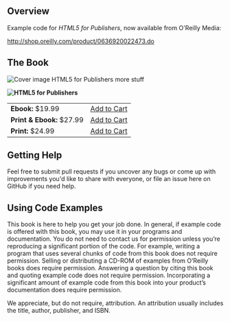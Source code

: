 ## Overview

Example code for *HTML5 for Publishers*, now available from O'Reilly Media:

http://shop.oreilly.com/product/0636920022473.do

## The Book

![Cover image](http://akamaicovers.oreilly.com/images/0636920022473/cat.gif "HTML5 for Publishers") HTML5 for Publishers
more stuff

<div>
<img style="float:left" src="http://akamaicovers.oreilly.com/images/0636920022473/cat.gif"/>

<p><strong>HTML5 for Publishers</strong></p>

<table>
    <tr>
        <td><strong>Ebook:</strong> $19.99</td>
        <td><a href="http://shop.oreilly.com/basket.do?nav=%2Fproduct%2Fid%2F114716&from=detail">Add to Cart</a></td>
    </tr>
    <tr>
        <td><strong>Print & Ebook:</strong> $27.99</td>
        <td><a href="http://shop.oreilly.com/basket.do?nav=%2Fproduct%2Fid%2F114716&from=detail">Add to Cart</a></td>
    </tr>
    <tr>
        <td><strong>Print:</strong> $24.99</td>
        <td><a href="http://shop.oreilly.com/basket.do?nav=%2Fproduct%2Fid%2F114716&from=detail">Add to Cart</a></td>
    </tr>
</table>


</div>



## Getting Help

Feel free to submit pull requests if you uncover any bugs or come up with improvements you'd like to share with everyone, or file an issue here on GitHub if you need help.


## Using Code Examples

This book is here to help you get your job done. In general, if example code is
offered with this book, you may use it in your programs and documentation. You
do not need to contact us for permission unless you’re reproducing a
significant portion of the code. For example, writing a program that uses
several chunks of code from this book does not require permission. Selling or
distributing a CD-ROM of examples from O’Reilly books does require permission.
Answering a question by citing this book and quoting example code does not
require permission. Incorporating a significant amount of example code from
this book into your product’s documentation does require permission.

We appreciate, but do not require, attribution. An attribution usually includes the title, author, publisher, and ISBN. 
